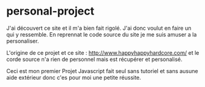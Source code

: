 # personal-project

J'ai découvert ce site et il m'a bien fait rigolé. J'ai donc voulut en faire un qui y ressemble. 
En reprennat le code source du site je me suis amuser a la personaliser. 

L'origine de ce projet et ce site : http://www.happyhappyhardcore.com/
et le corde source n'a rien de personnel mais est récupérer et personalisé. 

Ceci est mon premier Projet Javascript fait seul sans tutoriel et sans ausune aide extérieur donc c'es pour moi une petite réussite.
